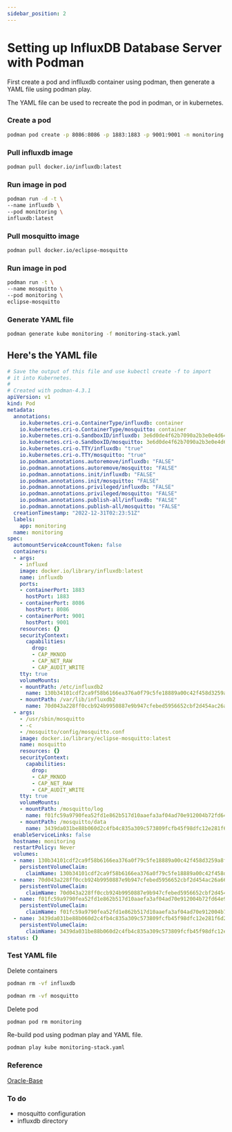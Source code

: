 ```yaml
---
sidebar_position: 2
---
```


# Setting up InfluxDB Database Server with Podman

First create a pod and inflluxdb container using podman, then generate a YAML file using podman play.

The YAML file can be used to recreate the pod in podman, or in kubernetes.

### Create a pod
``` bash
podman pod create -p 8086:8086 -p 1883:1883 -p 9001:9001 -n monitoring
```

### Pull influxdb image
``` bash
podman pull docker.io/influxdb:latest
```

### Run image in pod
``` bash
podman run -d -t \
--name influxdb \
--pod monitoring \
influxdb:latest
```

### Pull mosquitto image
``` bash
podman pull docker.io/eclipse-mosquitto
```

### Run image in pod
``` bash
podman run -t \
--name mosquitto \
--pod monitoring \
eclipse-mosquitto
```


### Generate YAML file
``` bash
podman generate kube monitoring -f monitoring-stack.yaml
```

## Here's the YAML file
``` yaml
# Save the output of this file and use kubectl create -f to import
# it into Kubernetes.
#
# Created with podman-4.3.1
apiVersion: v1
kind: Pod
metadata:
  annotations:
    io.kubernetes.cri-o.ContainerType/influxdb: container
    io.kubernetes.cri-o.ContainerType/mosquitto: container
    io.kubernetes.cri-o.SandboxID/influxdb: 3e6d0de4f62b7090a2b3e0e4d64f69881894d6d4988b4f87cde736c43e26a62
    io.kubernetes.cri-o.SandboxID/mosquitto: 3e6d0de4f62b7090a2b3e0e4d64f69881894d6d4988b4f87cde736c43e26a62
    io.kubernetes.cri-o.TTY/influxdb: "true"
    io.kubernetes.cri-o.TTY/mosquitto: "true"
    io.podman.annotations.autoremove/influxdb: "FALSE"
    io.podman.annotations.autoremove/mosquitto: "FALSE"
    io.podman.annotations.init/influxdb: "FALSE"
    io.podman.annotations.init/mosquitto: "FALSE"
    io.podman.annotations.privileged/influxdb: "FALSE"
    io.podman.annotations.privileged/mosquitto: "FALSE"
    io.podman.annotations.publish-all/influxdb: "FALSE"
    io.podman.annotations.publish-all/mosquitto: "FALSE"
  creationTimestamp: "2022-12-31T02:23:51Z"
  labels:
    app: monitoring
  name: monitoring
spec:
  automountServiceAccountToken: false
  containers:
  - args:
    - influxd
    image: docker.io/library/influxdb:latest
    name: influxdb
    ports:
    - containerPort: 1883
      hostPort: 1883
    - containerPort: 8086
      hostPort: 8086
    - containerPort: 9001
      hostPort: 9001
    resources: {}
    securityContext:
      capabilities:
        drop:
        - CAP_MKNOD
        - CAP_NET_RAW
        - CAP_AUDIT_WRITE
    tty: true
    volumeMounts:
    - mountPath: /etc/influxdb2
      name: 130b34101cdf2ca9f58b6166ea376a0f79c5fe18889a00c42f458d3259a8fd8e-pvc
    - mountPath: /var/lib/influxdb2
      name: 70d043a228ff0ccb924b9950887e9b947cfebed5956652cbf2d454ac26a66879-pvc
  - args:
    - /usr/sbin/mosquitto
    - -c
    - /mosquitto/config/mosquitto.conf
    image: docker.io/library/eclipse-mosquitto:latest
    name: mosquitto
    resources: {}
    securityContext:
      capabilities:
        drop:
        - CAP_MKNOD
        - CAP_NET_RAW
        - CAP_AUDIT_WRITE
    tty: true
    volumeMounts:
    - mountPath: /mosquitto/log
      name: f01fc59a9790fea52fd1e862b517d10aaefa3af04ad70e912004b72fd64e95b0-pvc
    - mountPath: /mosquitto/data
      name: 3439da031be88b060d2c4fb4c835a309c573809fcfb45f98dfc12e281f6d263e-pvc
  enableServiceLinks: false
  hostname: monitoring
  restartPolicy: Never
  volumes:
  - name: 130b34101cdf2ca9f58b6166ea376a0f79c5fe18889a00c42f458d3259a8fd8e-pvc
    persistentVolumeClaim:
      claimName: 130b34101cdf2ca9f58b6166ea376a0f79c5fe18889a00c42f458d3259a8fd8e
  - name: 70d043a228ff0ccb924b9950887e9b947cfebed5956652cbf2d454ac26a66879-pvc
    persistentVolumeClaim:
      claimName: 70d043a228ff0ccb924b9950887e9b947cfebed5956652cbf2d454ac26a66879
  - name: f01fc59a9790fea52fd1e862b517d10aaefa3af04ad70e912004b72fd64e95b0-pvc
    persistentVolumeClaim:
      claimName: f01fc59a9790fea52fd1e862b517d10aaefa3af04ad70e912004b72fd64e95b0
  - name: 3439da031be88b060d2c4fb4c835a309c573809fcfb45f98dfc12e281f6d263e-pvc
    persistentVolumeClaim:
      claimName: 3439da031be88b060d2c4fb4c835a309c573809fcfb45f98dfc12e281f6d263e
status: {}
```

### Test YAML file

Delete containers

``` bash
podman rm -vf influxdb
```
``` bash
podman rm -vf mosquitto
```
Delete pod

``` bash
podman pod rm monitoring
```

Re-build pod using podman play and YAML file.

``` bash
podman play kube monitoring-stack.yaml
```

### Reference
[Oracle-Base](https://oracle-base.com/articles/linux/podman-generate-and-play-kubernetes-yaml-files#:~:text=Podman%20can%20generate%20Kubernetes%20YAML,similar%20to%20Docker%20Compose%20files.)





### To do
- mosquitto configuration
- influxdb directory